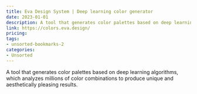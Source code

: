 ```yaml
---
title: Eva Design System | Deep learning color generator
date: 2023-01-01
description: A tool that generates color palettes based on deep learning algorithms, which analyzes millions of color combinations to produce unique and aesthetically pleasing results.
link: https://colors.eva.design/
pricing: 
tags: 
- unsorted-bookmarks-2 
categories: 
- Unsorted 
---
```


A tool that generates color palettes based on deep learning algorithms, which analyzes millions of color combinations to produce unique and aesthetically pleasing results.